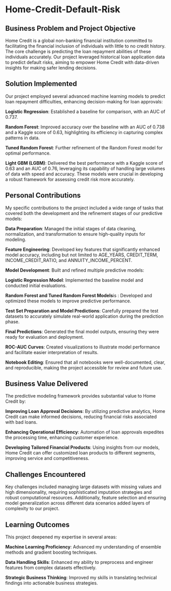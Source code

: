 # Home-Credit-Default-Risk

## Business Problem and Project Objective
Home Credit is a global non-banking financial institution committed to facilitating the financial inclusion of individuals with little to no credit history. The core challenge is predicting the loan repayment abilities of these individuals accurately. Our project leveraged historical loan application data to predict default risks, aiming to empower Home Credit with data-driven insights for making safer lending decisions.

## Solution Implemented
Our project employed several advanced machine learning models to predict loan repayment difficulties, enhancing decision-making for loan approvals:

**Logistic Regression**: Established a baseline for comparison, with an AUC of 0.737. 

**Random Forest**: Improved accuracy over the baseline with an AUC of 0.738 and a Kaggle score of 0.63, highlighting its efficiency in capturing complex patterns in data.

**Tuned Random Forest**: Further refinement of the Random Forest model for optimal performance.

**Light GBM (LGBM)**: Delivered the best performance with a Kaggle score of 0.63 and an AUC of 0.76, leveraging its capability of handling large volumes of data with speed and accuracy.
These models were crucial in developing a robust framework for assessing credit risk more accurately.

## Personal Contributions
My specific contributions to the project included a wide range of tasks that covered both the development and the refinement stages of our predictive models:

**Data Preparation**: Managed the initial stages of data cleaning, normalization, and transformation to ensure high-quality inputs for modeling.

**Feature Engineering**: Developed key features that significantly enhanced model accuracy, including but not limited to AGE_YEARS, CREDIT_TERM, INCOME_CREDIT_RATIO, and ANNUITY_INCOME_PERCENT.

**Model Development**: Built and refined multiple predictive models:

**Logistic Regression Model**: Implemented the baseline model and conducted initial evaluations.

**Random Forest and Tuned Random Forest Models**is : Developed and optimized these models to improve predictive performance.

**Test Set Preparation and Model Predictions**: Carefully prepared the test datasets to accurately simulate real-world application during the prediction phase.

**Final Predictions**: Generated the final model outputs, ensuring they were ready for evaluation and deployment.

**ROC-AUC Curves**: Created visualizations to illustrate model performance and facilitate easier interpretation of results.

**Notebook Editing**: Ensured that all notebooks were well-documented, clear, and reproducible, making the project accessible for review and future use.

## Business Value Delivered

The predictive modeling framework provides substantial value to Home Credit by:

**Improving Loan Approval Decisions**: By utilizing predictive analytics, Home Credit can make informed decisions, reducing financial risks associated with bad loans.

**Enhancing Operational Efficiency**: Automation of loan approvals expedites the processing time, enhancing customer experience.

**Developing Tailored Financial Products**: Using insights from our models, Home Credit can offer customized loan products to different segments, improving service and competitiveness.

## Challenges Encountered

Key challenges included managing large datasets with missing values and high dimensionality, requiring sophisticated imputation strategies and robust computational resources. Additionally, feature selection and ensuring model generalization across different data scenarios added layers of complexity to our project.

## Learning Outcomes
This project deepened my expertise in several areas:

**Machine Learning Proficiency**: Advanced my understanding of ensemble methods and gradient boosting techniques.

**Data Handling Skills**: Enhanced my ability to preprocess and engineer features from complex datasets effectively.

**Strategic Business Thinking**: Improved my skills in translating technical findings into actionable business strategies.
